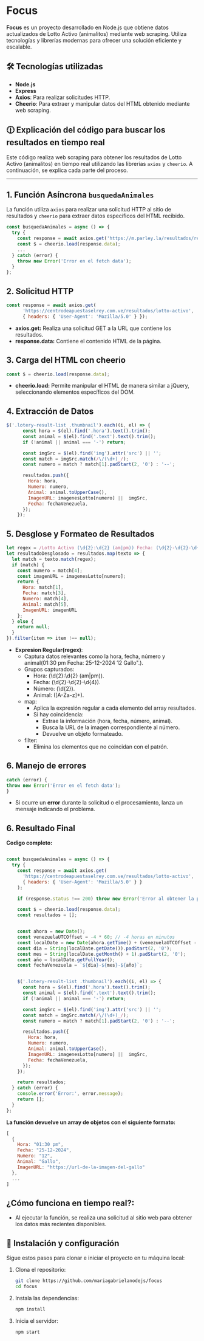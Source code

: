 # Focus  

**Focus** es un proyecto desarrollado en Node.js que obtiene datos actualizados de Lotto Activo (animalitos) mediante web scraping. Utiliza tecnologías y librerías modernas para ofrecer una solución eficiente y escalable.  

## 🛠️ Tecnologías utilizadas  
- **Node.js**  
- **Express**  
- **Axios**: Para realizar solicitudes HTTP.  
- **Cheerio**: Para extraer y manipular datos del HTML obtenido mediante web scraping.  

## 🕧 Explicación del código para buscar los resultados en tiempo real

Este código realiza web scraping para obtener los resultados de Lotto Activo (animalitos) en tiempo real utilizando las librerías `axios` y `cheerio`. A continuación, se explica cada parte del proceso.

---

## 1. **Función Asíncrona `busquedaAnimales`**

La función utiliza `axios` para realizar una solicitud HTTP al sitio de resultados y `cheerio` para extraer datos específicos del HTML recibido.

```javascript
const busquedaAnimales = async () => {
  try {
    const response = await axios.get('https://m.parley.la/resultados/resultados-lotto-activo');
    const $ = cheerio.load(response.data);
    ...
  } catch (error) {
    throw new Error('Error en el fetch data');
  }
};
```
## 2. **Solicitud HTTP**
```javascript
const response = await axios.get(
      'https://centrodeapuestaselrey.com.ve/resultados/lotto-activo',
      { headers: { 'User-Agent': 'Mozilla/5.0' } });
```
- **axios.get:** Realiza una solicitud GET a la URL que contiene los resultados.
- **response.data:** Contiene el contenido HTML de la página.

## 3. **Carga del HTML con cheerio**
```javascript
const $ = cheerio.load(response.data);
```
- **cheerio.load:** Permite manipular el HTML de manera similar a jQuery, seleccionando elementos específicos del DOM.

## 4. **Extracción de Datos**
```javascript
$('.lotery-result-list .thumbnail').each((i, el) => {
      const hora = $(el).find('.hora').text().trim();
      const animal = $(el).find('.text').text().trim();
      if (!animal || animal === '-') return;

      const imgSrc = $(el).find('img').attr('src') || '';
      const match = imgSrc.match(/\/(\d+)_/); 
      const numero = match ? match[1].padStart(2, '0') : '--';

      resultados.push({
        Hora: hora,
        Numero: numero,
        Animal: animal.toUpperCase(),
        ImagenURL: imagenesLotto[numero] ||  imgSrc,
        Fecha: fechaVenezuela,
      });
    });
```

## 5. **Desglose y Formateo de Resultados**

```javascript
let regex = /Lotto Activo (\d{2}:\d{2} (am|pm)) Fecha: (\d{2}-\d{2}-\d{4}) (\d{2}) ([A-Za-z]+)/;
let resultadoDesglosado = resultados.map(texto => {
  let match = texto.match(regex);
  if (match) {
    const numero = match[4];
    const imagenURL = imagenesLotto[numero];
    return {
      Hora: match[1],
      Fecha: match[3],
      Numero: match[4],
      Animal: match[5],
      ImagenURL: imagenURL
    };
  } else {
    return null;
  }
}).filter(item => item !== null);
```
- **Expresion Regular(regex)**:
    - Captura datos relevantes como la hora, fecha, número y animal(01:30 pm Fecha: 25-12-2024 12 Gallo".).
    - Grupos capturados:
        - Hora: (\d{2}:\d{2} (am|pm)).
        - Fecha: (\d{2}-\d{2}-\d{4}).
        - Número: (\d{2}).
        - Animal: ([A-Za-z]+).
    - map:
        - Aplica la expresión regular a cada elemento del array resultados.
        - Si hay coincidencia:
            - Extrae la información (hora, fecha, número, animal).
            - Busca la URL de la imagen correspondiente al número.
            - Devuelve un objeto formateado.
    - filter:
        - Elimina los elementos que no coincidan con el patrón.

## 6. **Manejo de errores**

```javascript
catch (error) {
throw new Error('Error en el fetch data');
}
```
- Si ocurre un **error** durante la solicitud o el procesamiento, lanza un mensaje indicando el problema.

## 6. **Resultado Final**

**Codigo completo:**

```javascript

const busquedaAnimales = async () => {
  try {
    const response = await axios.get(
      'https://centrodeapuestaselrey.com.ve/resultados/lotto-activo',
      { headers: { 'User-Agent': 'Mozilla/5.0' } }
    );

    if (response.status !== 200) throw new Error('Error al obtener la página');

    const $ = cheerio.load(response.data);
    const resultados = [];


    const ahora = new Date();
    const venezuelaUTCOffset = -4 * 60; // -4 horas en minutos
    const localDate = new Date(ahora.getTime() + (venezuelaUTCOffset - ahora.getTimezoneOffset()) * 60000);
    const dia = String(localDate.getDate()).padStart(2, '0');
    const mes = String(localDate.getMonth() + 1).padStart(2, '0');
    const año = localDate.getFullYear();
    const fechaVenezuela = `${dia}-${mes}-${año}`;


    $('.lotery-result-list .thumbnail').each((i, el) => {
      const hora = $(el).find('.hora').text().trim();
      const animal = $(el).find('.text').text().trim();
      if (!animal || animal === '-') return;

      const imgSrc = $(el).find('img').attr('src') || '';
      const match = imgSrc.match(/\/(\d+)_/); 
      const numero = match ? match[1].padStart(2, '0') : '--';

      resultados.push({
        Hora: hora,
        Numero: numero,
        Animal: animal.toUpperCase(),
        ImagenURL: imagenesLotto[numero] ||  imgSrc,
        Fecha: fechaVenezuela,
      });
    });

    return resultados;
  } catch (error) {
    console.error('Error:', error.message);
    return [];
  }
};
```

**La función devuelve un array de objetos con el siguiente formato:**
```javascript
[
  {
    Hora: "01:30 pm",
    Fecha: "25-12-2024",
    Numero: "12",
    Animal: "Gallo",
    ImagenURL: "https://url-de-la-imagen-del-gallo"
  },
  ...
]
```
## **¿Cómo funciona en tiempo real?:**
- Al ejecutar la función, se realiza una solicitud al sitio web para obtener los datos más recientes disponibles.

## 🚀 Instalación y configuración  

Sigue estos pasos para clonar e iniciar el proyecto en tu máquina local:  

1. Clona el repositorio:  
   ```bash
   git clone https://github.com/mariagabrielanodejs/focus
   cd focus
   ```

2. Instala las dependencias:
    ```bash
   npm install
   ```
2. Inicia el servidor:
    ```bash
   npm start
   ```

